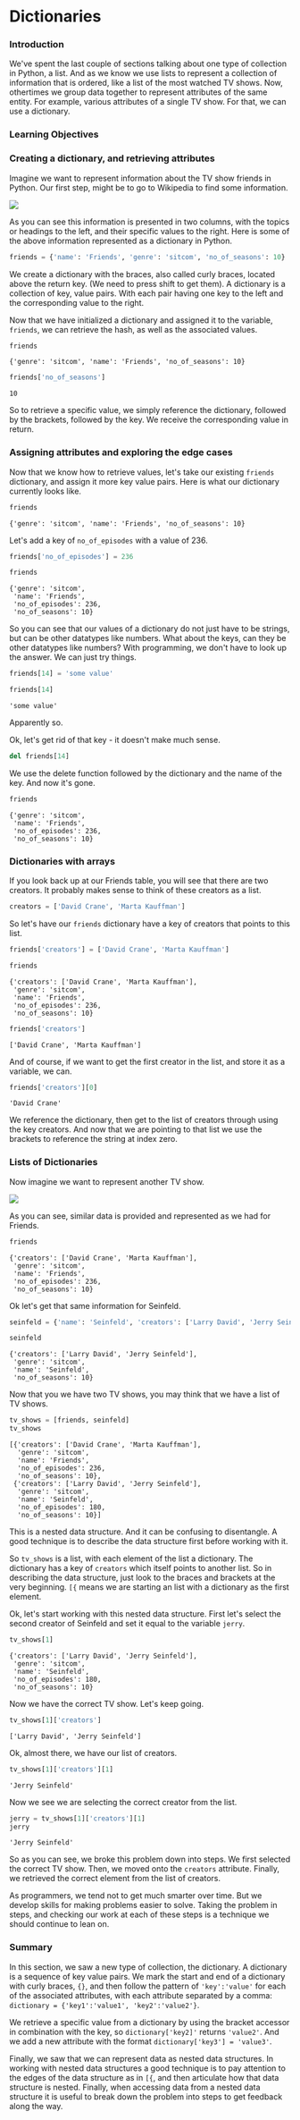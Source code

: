 
# Dictionaries 

### Introduction

We've spent the last couple of sections talking about one type of collection in Python, a list.  And as we know we use lists to represent a collection of information that is ordered, like a list of the most watched TV shows.  Now, othertimes we group data together to represent attributes of the same entity.  For example, various attributes of a single TV show.  For that, we can use a dictionary.

### Learning Objectives

### Creating a dictionary, and retrieving attributes

Imagine we want to represent information about the TV show friends in Python.  Our first step, might be to go to Wikipedia to find some information.

![](./friends.png)

As you can see this information is presented in two columns, with the topics or headings to the left, and their specific values to the right.  Here is some of the above information represented as a dictionary in Python.


```python
friends = {'name': 'Friends', 'genre': 'sitcom', 'no_of_seasons': 10}
```

We create a dictionary with the braces, also called curly braces, located above the return key.  (We need to press shift to get them).  A dictionary is a collection of key, value pairs.  With each pair having one key to the left and the corresponding value to the right.      

Now that we have initialized a dictionary and assigned it to the variable, `friends`, we can retrieve the hash, as well as the associated values.


```python
friends
```




    {'genre': 'sitcom', 'name': 'Friends', 'no_of_seasons': 10}




```python
friends['no_of_seasons']
```




    10



So to retrieve a specific value, we simply reference the dictionary, followed by the brackets, followed by the key.  We receive the corresponding value in return. 

### Assigning attributes and exploring the edge cases

Now that we know how to retrieve values, let's take our existing `friends` dictionary, and assign it more key value pairs.  Here is what our dictionary currently looks like.


```python
friends
```




    {'genre': 'sitcom', 'name': 'Friends', 'no_of_seasons': 10}



Let's add a key of `no_of_episodes` with a value of 236.


```python
friends['no_of_episodes'] = 236
```


```python
friends
```




    {'genre': 'sitcom',
     'name': 'Friends',
     'no_of_episodes': 236,
     'no_of_seasons': 10}



So you can see that our values of a dictionary do not just have to be strings, but can be other datatypes like numbers.  What about the keys, can they be other datatypes like numbers?  With programming, we don't have to look up the answer.  We can just try things.


```python
friends[14] = 'some value'
```


```python
friends[14]
```




    'some value'



Apparently so.

Ok, let's get rid of that key - it doesn't make much sense.


```python
del friends[14]
```

We use the delete function followed by the dictionary and the name of the key.  And now it's gone.


```python
friends
```




    {'genre': 'sitcom',
     'name': 'Friends',
     'no_of_episodes': 236,
     'no_of_seasons': 10}



### Dictionaries with arrays

If you look back up at our Friends table, you will see that there are two creators.  It probably makes sense to think of these creators as a list.


```python
creators = ['David Crane', 'Marta Kauffman']
```

So let's have our `friends` dictionary have a key of creators that points to this list. 


```python
friends['creators'] = ['David Crane', 'Marta Kauffman']
```


```python
friends
```




    {'creators': ['David Crane', 'Marta Kauffman'],
     'genre': 'sitcom',
     'name': 'Friends',
     'no_of_episodes': 236,
     'no_of_seasons': 10}




```python
friends['creators']
```




    ['David Crane', 'Marta Kauffman']



And of course, if we want to get the first creator in the list, and store it as a variable, we can.


```python
friends['creators'][0]
```




    'David Crane'



We reference the dictionary, then get to the list of creators through using the key creators.  And now that we are pointing to that list we use the brackets to reference the string at index zero.

###  Lists of Dictionaries

Now imagine we want to represent another TV show.

![](./seinfeld.png)

As you can see, similar data is provided and represented as we had for Friends.


```python
friends
```




    {'creators': ['David Crane', 'Marta Kauffman'],
     'genre': 'sitcom',
     'name': 'Friends',
     'no_of_episodes': 236,
     'no_of_seasons': 10}



  Ok let's get that same information for Seinfeld.


```python
seinfeld = {'name': 'Seinfeld', 'creators': ['Larry David', 'Jerry Seinfeld'], 'genre': 'sitcom', 'no_of_seasons': 10, 'no_of_episodes': 180}
```


```python
seinfeld
```




    {'creators': ['Larry David', 'Jerry Seinfeld'],
     'genre': 'sitcom',
     'name': 'Seinfeld',
     'no_of_seasons': 10}



Now that you we have two TV shows, you may think that we have a list of TV shows.


```python
tv_shows = [friends, seinfeld]
tv_shows
```




    [{'creators': ['David Crane', 'Marta Kauffman'],
      'genre': 'sitcom',
      'name': 'Friends',
      'no_of_episodes': 236,
      'no_of_seasons': 10},
     {'creators': ['Larry David', 'Jerry Seinfeld'],
      'genre': 'sitcom',
      'name': 'Seinfeld',
      'no_of_episodes': 180,
      'no_of_seasons': 10}]



This is a nested data structure.  And it can be confusing to disentangle.  A good technique is to describe the data structure first before working with it.

So `tv_shows` is a list, with each element of the list a dictionary.  The dictionary has a key of `creators` which itself points to another list.  So in describing the data structure, just look to the braces and brackets at the very beginning.  `[{` means we are starting an list with a dictionary as the first element.  

Ok, let's start working with this nested data structure.  First let's select the second creator of Seinfeld and set it equal to the variable `jerry`.


```python
tv_shows[1]
```




    {'creators': ['Larry David', 'Jerry Seinfeld'],
     'genre': 'sitcom',
     'name': 'Seinfeld',
     'no_of_episodes': 180,
     'no_of_seasons': 10}



Now we have the correct TV show.  Let's keep going.


```python
tv_shows[1]['creators']
```




    ['Larry David', 'Jerry Seinfeld']



Ok, almost there, we have our list of creators.


```python
tv_shows[1]['creators'][1]
```




    'Jerry Seinfeld'



Now we see we are selecting the correct creator from the list.


```python
jerry = tv_shows[1]['creators'][1]
jerry
```




    'Jerry Seinfeld'



So as you can see, we broke this problem down into steps.  We first selected the correct TV show.  Then, we moved onto the `creators` attribute.  Finally, we retrieved the correct element from the list of creators.  

As programmers, we tend not to get much smarter over time.  But we develop skills for making problems easier to solve.  Taking the problem in steps, and checking our work at each of these steps is a technique we should continue to lean on.

### Summary

In this section, we saw a new type of collection, the dictionary.  A dictionary is a sequence of key value pairs.  We mark the start and end of a dictionary with curly braces, `{}`, and then follow the pattern of `'key':'value'` for each of the associated attributes, with each attribute separated by a comma: `dictionary = {'key1':'value1', 'key2':'value2'}`.  

We retrieve a specific value from a dictionary by using the bracket accessor in combination with the key, so `dictionary['key2]'` returns `'value2'`.  And we add a new attribute with the format `dictionary['key3'] = 'value3'`.

Finally, we saw that we can represent data as nested data structures.  In working with nested data structures a good technique is to pay attention to the edges of the data structure as in `[{`, and then articulate how that data structure is nested.  Finally, when accessing data from a nested data structure it is useful to break down the problem into steps to get feedback along the way.
